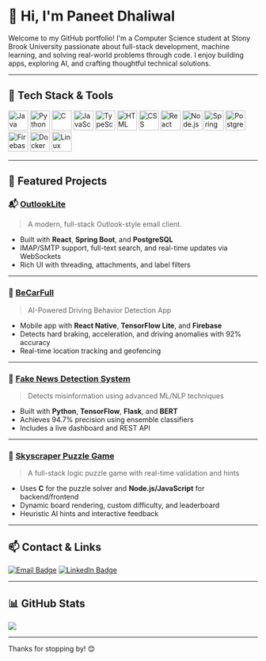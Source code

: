 # 👋 Hi, I'm Paneet Dhaliwal

Welcome to my GitHub portfolio! I'm a Computer Science student at Stony Brook University passionate about full-stack development, machine learning, and solving real-world problems through code. I enjoy building apps, exploring AI, and crafting thoughtful technical solutions.

---

## 🔧 Tech Stack & Tools

<p align="left">
  <img src="https://cdn.jsdelivr.net/gh/devicons/devicon/icons/java/java-original.svg" alt="Java" width="40"/>
  <img src="https://cdn.jsdelivr.net/gh/devicons/devicon/icons/python/python-original.svg" alt="Python" width="40"/>
  <img src="https://cdn.jsdelivr.net/gh/devicons/devicon/icons/c/c-original.svg" alt="C" width="40"/>
  <img src="https://cdn.jsdelivr.net/gh/devicons/devicon/icons/javascript/javascript-original.svg" alt="JavaScript" width="40"/>
  <img src="https://cdn.jsdelivr.net/gh/devicons/devicon/icons/typescript/typescript-original.svg" alt="TypeScript" width="40"/>
  <img src="https://cdn.jsdelivr.net/gh/devicons/devicon/icons/html5/html5-original.svg" alt="HTML" width="40"/>
  <img src="https://cdn.jsdelivr.net/gh/devicons/devicon/icons/css3/css3-original.svg" alt="CSS" width="40"/>
  <img src="https://cdn.jsdelivr.net/gh/devicons/devicon/icons/react/react-original.svg" alt="React" width="40"/>
  <img src="https://cdn.jsdelivr.net/gh/devicons/devicon/icons/nodejs/nodejs-original.svg" alt="Node.js" width="40"/>
  <img src="https://cdn.jsdelivr.net/gh/devicons/devicon/icons/spring/spring-original.svg" alt="Spring Boot" width="40"/>
  <img src="https://cdn.jsdelivr.net/gh/devicons/devicon/icons/postgresql/postgresql-original.svg" alt="PostgreSQL" width="40"/>
  <img src="https://cdn.jsdelivr.net/gh/devicons/devicon/icons/firebase/firebase-plain.svg" alt="Firebase" width="40"/>
  <img src="https://cdn.jsdelivr.net/gh/devicons/devicon/icons/docker/docker-original.svg" alt="Docker" width="40"/>
  <img src="https://cdn.jsdelivr.net/gh/devicons/devicon/icons/linux/linux-original.svg" alt="Linux" width="40"/>
</p>

---

## 🚀 Featured Projects

### 📬 [OutlookLite](https://github.com/Paneett/OutlookLite)
> A modern, full-stack Outlook-style email client.

- Built with **React**, **Spring Boot**, and **PostgreSQL**
- IMAP/SMTP support, full-text search, and real-time updates via WebSockets
- Rich UI with threading, attachments, and label filters

---

### 🚗 [BeCarFull](https://github.com/Paneett/BeCarFull)
> AI-Powered Driving Behavior Detection App

- Mobile app with **React Native**, **TensorFlow Lite**, and **Firebase**
- Detects hard braking, acceleration, and driving anomalies with 92% accuracy
- Real-time location tracking and geofencing

---

### 🧠 [Fake News Detection System](https://github.com/Paneett/Fake-News)
> Detects misinformation using advanced ML/NLP techniques

- Built with **Python**, **TensorFlow**, **Flask**, and **BERT**
- Achieves 94.7% precision using ensemble classifiers
- Includes a live dashboard and REST API

---

### 🧩 [Skyscraper Puzzle Game](https://github.com/Paneett/Skyscraper-Puzzle-Game)
> A full-stack logic puzzle game with real-time validation and hints

- Uses **C** for the puzzle solver and **Node.js/JavaScript** for backend/frontend
- Dynamic board rendering, custom difficulty, and leaderboard
- Heuristic AI hints and interactive feedback

---

## 📫 Contact & Links

[![Email Badge](https://img.shields.io/badge/Send%20Email-grey?style=for-the-badge&logo=gmail)](mailto:paneetd2004@gmail.com?subject=Hi%20Paneet!%20%7C%20Mail%20from%20GitHub&body=Hi%20Paneet%2C%20I%20saw%20your%20GitHub%20profile%20and...)
[![LinkedIn Badge](https://img.shields.io/badge/My_Linkedin-gray?style=for-the-badge&logo=linkedin)](https://www.linkedin.com/in/paneett/)

---

## 📊 GitHub Stats
<img src="https://github-readme-stats.vercel.app/api/top-langs/?username=Paneett&hide=DockerFile,Jupyter%20Notebook&theme=tokyonight" />

---

Thanks for stopping by! 😊
